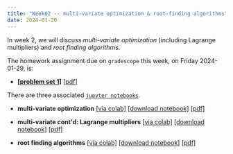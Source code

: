```yaml
---
title: "Week02 -- multi-variate optimization & root-finding algorithms"
date: 2024-01-20
---
```


In week 2, we will discuss *multi-variate optimization* (including
Lagrange multipliers) and *root finding algorithms*.

The homework assignment due on `gradescope` this week, on Friday
2024-01-29, is:

- [**[problem set 1]**](/course-assignments/PS01--2024-01-29.html)
  [[pdf]](/course-assignments/PS01--2024-01-29.pdf)

There are three associated [`jupyter
notebooks`](/course-posts/resources--python-and-jupyter.html).

- **multi-variate optimization** 
  [[via colab]](https://colab.research.google.com/github/gmcninch-tufts/2024-Sp-Math087/blob/main/course-content/week02-01--multivariable-optimization.ipynb) 
   [[download notebook]](/course-content/week02-01--multivariable-optimization.ipynb) 
   [[pdf]](/course-content/week02-01--multivariable-optimization.pdf)    

- **multi-variate cont'd: Lagrange multipliers** 
  [[via colab]](https://colab.research.google.com/github/gmcninch-tufts/2024-Sp-Math087/blob/main/course-content/week02-02--lagrange.ipynb)
  [[download notebook]](/course-content/week02-02--lagrange.ipynb) 
  [[pdf]](/course-content/week02-02--lagrange.pdf)   

- **root finding algorithms**
  [[via colab]](https://colab.research.google.com/github/gmcninch-tufts/2024-Sp-Math087/blob/main/course-content/week02-03--root-finding.ipynb)
  [[download notebook]](/course-content/week02-03--root-finding.ipynb)
  [[pdf]](/course-content/week02-03--root-finding.pdf)  


